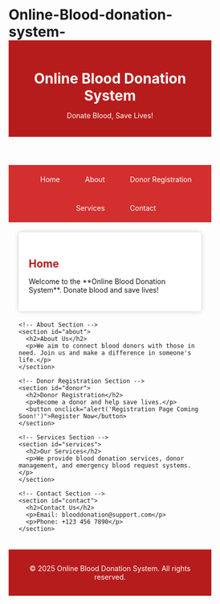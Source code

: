 # Online-Blood-donation-system-
<!DOCTYPE html>
<html lang="en">
<head>
  <meta charset="UTF-8">
  <meta name="viewport" content="width=device-width, initial-scale=1.0">
  <title>Online Blood Donation System</title>
  <style>
    /* Basic Reset */
    * {
      margin: 0;
      padding: 0;
      box-sizing: border-box;
    }

    body {
      font-family: Arial, sans-serif;
      line-height: 1.6;
      color: #333;
      background: #f4f4f4;
    }

    /* Header Styling */
    header {
      background: #b71c1c;
      color: #fff;
      padding: 20px;
      text-align: center;
    }

    /* Navigation Menu */
    nav {
      background: #d32f2f;
    }

    nav ul {
      list-style: none;
      display: flex;
      justify-content: center;
      flex-wrap: wrap;
    }

    nav ul li {
      margin: 10px;
    }

    nav ul li a {
      color: #fff;
      text-decoration: none;
      padding: 10px 15px;
      display: block;
      transition: background 0.3s ease;
    }

    nav ul li a:hover {
      background: #c62828;
    }

    /* Main Container */
    .container {
      max-width: 1200px;
      margin: auto;
      padding: 20px;
    }

    /* Section Styling */
    section {
      margin-bottom: 20px;
      padding: 20px;
      background: #ffffff;
      border-radius: 5px;
      box-shadow: 0 0 10px rgba(0, 0, 0, 0.2);
    }

    section h2 {
      margin-bottom: 10px;
      color: #b71c1c;
    }

    /* Footer Styling */
    footer {
      background: #b71c1c;
      color: #fff;
      text-align: center;
      padding: 15px;
    }

    /* Responsive Design */
    @media (max-width: 768px) {
      nav ul {
        flex-direction: column;
        align-items: center;
      }
    }
  </style>
</head>
<body>
  <!-- Header Section -->
  <header>
    <h1>Online Blood Donation System</h1>
    <p>Donate Blood, Save Lives!</p>
  </header>

  <!-- Navigation Menu -->
  <nav>
    <ul>
      <li><a href="#home">Home</a></li>
      <li><a href="#about">About</a></li>
      <li><a href="#donor">Donor Registration</a></li>
      <li><a href="#services">Services</a></li>
      <li><a href="#contact">Contact</a></li>
    </ul>
  </nav>

  <!-- Main Content -->
  <div class="container">
    <!-- Home Section -->
    <section id="home">
      <h2>Home</h2>
      <p>Welcome to the **Online Blood Donation System**. Donate blood and save lives!</p>
    </section>

    <!-- About Section -->
    <section id="about">
      <h2>About Us</h2>
      <p>We aim to connect blood donors with those in need. Join us and make a difference in someone's life.</p>
    </section>

    <!-- Donor Registration Section -->
    <section id="donor">
      <h2>Donor Registration</h2>
      <p>Become a donor and help save lives.</p>
      <button onclick="alert('Registration Page Coming Soon!')">Register Now</button>
    </section>

    <!-- Services Section -->
    <section id="services">
      <h2>Our Services</h2>
      <p>We provide blood donation services, donor management, and emergency blood request systems.</p>
    </section>

    <!-- Contact Section -->
    <section id="contact">
      <h2>Contact Us</h2>
      <p>Email: blooddonation@support.com</p>
      <p>Phone: +123 456 7890</p>
    </section>
  </div>

  <!-- Footer Section -->
  <footer>
    <p>&copy; 2025 Online Blood Donation System. All rights reserved.</p>
  </footer>
</body>
</html>
